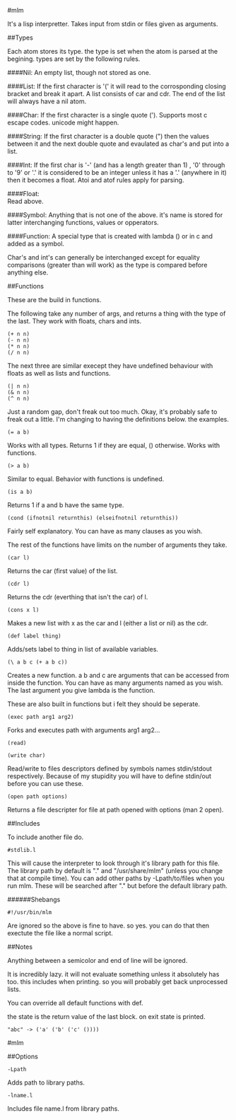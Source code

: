#mlm

It's a lisp interpretter.
Takes input from stdin or files given as arguments.

##Types

Each atom stores its type. the type is set when the atom 
is parsed at the begining. types are set by the following 
rules.

####Nil:
An empty list, though not stored as one.

####List:
If the first character is '(' it will read to the
corrosponding closing bracket and break it apart. A list 
consists of car and cdr.
The end of the list will always have a nil atom.

####Char:
If the first character is a single quote ('). Supports most c
escape codes.
unicode might happen.

####String:
If the first character is a double quote (") then the values
between it and the next double quote and evaulated as char's
and put into a list.

####Int:
If the first char is '-' (and has a length greater than 1)
, '0' through to '9' or '.' it is considered to be an integer 
unless it has a '.' (anywhere in it) then it becomes a float.
Atoi and atof rules apply for parsing.

####Float:	
Read above.

####Symbol:	
Anything that is not one of the above. it's name is stored for
latter interchanging functions, values or opperators.

####Function: 
A special type that is created with lambda (\) or in c and 
added as a symbol.

Char's and int's can generally be interchanged except for
equality comparisons (greater than will work) as the type is 
compared before anything else. 

##Functions

These are the build in functions.

The following take any number of args, and returns a thing with 
the type of the last. They work with floats, chars and ints. 

    (+ n n)
    (- n n)
    (* n n)
    (/ n n)

The next three are similar execept they have undefined behaviour
with floats as well as lists and functions.

    (| n n)
    (& n n)
    (^ n n)

Just a random gap, don't freak out too much. Okay, it's probably safe
to freak out a little. I'm changing to having the definitions below.
the examples.

    (= a b)
	
Works with all types. Returns 1 if they are equal, () otherwise. 
Works with functions.

    (> a b)
	
Similar to equal. Behavior with functions is undefined.

    (is a b)
	
Returns 1 if a and b have the same type.

    (cond (ifnotnil returnthis) (elseifnotnil returnthis))

Fairly self explanatory. You can have as many clauses as you wish.

The rest of the functions have limits on the number of arguments they
take.

    (car l)

Returns the car (first value) of the list.

    (cdr l)

Returns the cdr (everthing that isn't the car) of l.

    (cons x l)

Makes a new list with x as the car and l (either a list or nil) as the
cdr.

    (def label thing)
	
Adds/sets label to thing in list of available variables.
    
    (\ a b c (+ a b c))

Creates a new function. a b and c are arguments that can be 
accessed from inside the function. You can have as many
arguments named as you wish. The last argument you give 
lambda is the function.

These are also built in functions but i felt they should be 
seperate.

    (exec path arg1 arg2)

Forks and executes path with arguments arg1 arg2...

    (read)

    (write char)

Read/write to files descriptors defined by symbols names 
stdin/stdout respectively. Because of my stupidity you will
have to define stdin/out before you can use these.

    (open path options)

Returns a file descripter for file at path opened with 
options (man 2 open).

##Includes

To include another file do.

	#stdlib.l

This will cause the interpreter to look through it's library
path for this file. The library path by default is "." and 
"/usr/share/mlm" (unless you change that at compile time). You 
can add other paths by -Lpath/to/files when you run mlm. These 
will be searched after "." but before the default library path.

######Shebangs

	#!/usr/bin/mlm

Are ignored so the above is fine to have. so yes. you can do 
that then exectute the file like a normal script.

##Notes

Anything between a semicolor and end of line will be ignored.

It is incredibly lazy. it will not evaluate something unless it
absolutely has too. this includes when printing. so you will 
probably get back unprocessed lists.

You can override all default functions with def.

the state is the return value of the last block.
on exit state is printed.

    "abc" -> ('a' ('b' ('c' ())))

#mlm

##Options

	-Lpath

Adds path to library paths.

	-lname.l

Includes file name.l from library paths.
